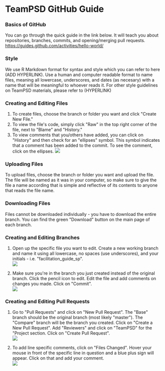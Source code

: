 # TeamPSD GitHub Guide  

### **Basics of GitHub**  
You can go through the quick guide in the link below. It will teach you about repositories, branches, commits, and opening/merging pull requests.  
https://guides.github.com/activities/hello-world/

### **Style**
We use R Markdown format for syntax and style which you can refer to here (ADD HYPERLINK). Use a human and computer readable format to name files, meaning all lowercase, underscores, and dates (as necesary) with a name that will be meaningful to whoever reads it. For other style guidelines on TeamPSD materials, please refer to (HYPERLINK)  

### **Creating and Editing Files**  
1. To create files, choose the branch or folder you want and click "Create New File."  
2. To view the file's code, simply click "Raw" in the top right corner of the file, next to "Blame" and "History."  
3. To view comments that you/others have added, you can click on "History" and then check for an "ellipses" symbol. This symbol indicates that a comment has been added to the commit. To see the comment, click on the ellipses. 
![](https://raw.githubusercontent.com/lzim/teampsd/videos/github_workflow_5.gif)  

### **Uploading Files**  
To upload files, choose the branch or folder you want and upload the file. The file will be named as it was in your computer, so make sure to give the file a name according that is simple and reflective of its contents to anyone that reads the file name.  

### **Downloading Files**  
Files cannot be downloaded individually - you have to download the entire branch.  You can find the green "Download" button on the main page of each branch.

### **Creating and Editing Branches**
1. Open up the specific file you want to edit.  Create a new working branch and name it using all lowercase, no spaces (use underscores), and your initials - i.e. "facilitation_guide_sp".    
![](https://raw.githubusercontent.com/lzim/teampsd/videos/github_workflow_1.gif)  

2. Make sure you're in the branch you just created instead of the original branch.  Click the pencil icon to edit.  Edit the file and add comments on changes you made.  Click on "Commit".  
![](https://raw.githubusercontent.com/lzim/teampsd/videos/github_workflow_2.gif)  

### **Creating and Editing Pull Requests**
1. Go to "Pull Requests" and click on "New Pull Request". The "Base" branch should be the original branch (most likely "master").  The "Compare" branch will be the branch you created. Click on "Create a New Pull Request".  Add "Reviewers" and click on "TeamPSD" for the "Project section. Click on "Create Pull Request".   
![](https://raw.githubusercontent.com/lzim/teampsd/videos/github_workflow_3.gif)  

2. To add line specific comments, click on "Files Changed".  Hover your mouse in front of the specific line in question and a blue plus sign will appear.  Click on that and add your comment.  
![](https://raw.githubusercontent.com/lzim/teampsd/videos/github_workflow_4.gif) 

